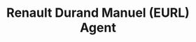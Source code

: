 ---
title: "Renault Durand Manuel (EURL) Agent"
url: /essay/renault-durand-manuel-eurl-agent/
shop: réparation de voitures
---